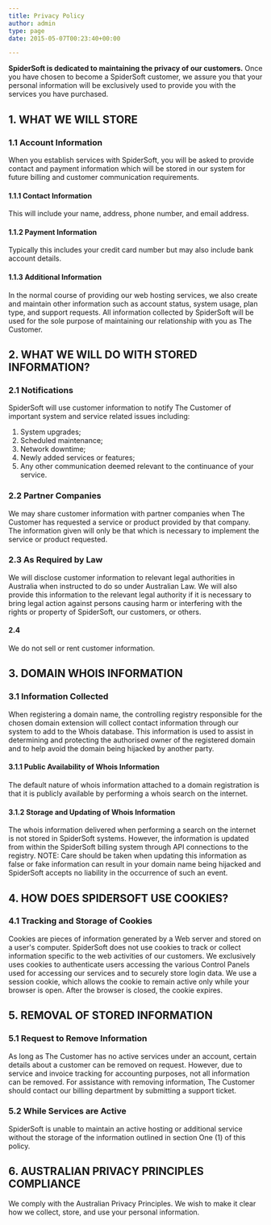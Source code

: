 ```yaml
---
title: Privacy Policy
author: admin
type: page
date: 2015-05-07T00:23:40+00:00

---
```

**SpiderSoft is dedicated to maintaining the privacy of our customers.** Once you have chosen to become a SpiderSoft customer, we assure you that your personal information will be exclusively used to provide you with the services you have purchased.

## 1. WHAT WE WILL STORE

### 1.1 Account Information
When you establish services with SpiderSoft, you will be asked to provide contact and payment information which will be stored in our system for future billing and customer communication requirements.

#### 1.1.1 Contact Information
This will include your name, address, phone number, and email address.

#### 1.1.2 Payment Information
Typically this includes your credit card number but may also include bank account details.

#### 1.1.3 Additional Information
In the normal course of providing our web hosting services, we also create and maintain other information such as account status, system usage, plan type, and support requests. All information collected by SpiderSoft will be used for the sole purpose of maintaining our relationship with you as The Customer.

## 2. WHAT WE WILL DO WITH STORED INFORMATION?

### 2.1 Notifications
SpiderSoft will use customer information to notify The Customer of important system and service related issues including:

1. System upgrades;
2. Scheduled maintenance;
3. Network downtime;
4. Newly added services or features;
5. Any other communication deemed relevant to the continuance of your service.

### 2.2 Partner Companies
We may share customer information with partner companies when The Customer has requested a service or product provided by that company. The information given will only be that which is necessary to implement the service or product requested.

### 2.3 As Required by Law
We will disclose customer information to relevant legal authorities in Australia when instructed to do so under Australian Law. We will also provide this information to the relevant legal authority if it is necessary to bring legal action against persons causing harm or interfering with the rights or property of SpiderSoft, our customers, or others.

#### 2.4
We do not sell or rent customer information.

## 3. DOMAIN WHOIS INFORMATION

### 3.1 Information Collected
When registering a domain name, the controlling registry responsible for the chosen domain extension will collect contact information through our system to add to the Whois database. This information is used to assist in determining and protecting the authorised owner of the registered domain and to help avoid the domain being hijacked by another party.

#### 3.1.1 Public Availability of Whois Information
The default nature of whois information attached to a domain registration is that it is publicly available by performing a whois search on the internet.

#### 3.1.2 Storage and Updating of Whois Information
The whois information delivered when performing a search on the internet is not stored in SpiderSoft systems. However, the information is updated from within the SpiderSoft billing system through API connections to the registry. NOTE: Care should be taken when updating this information as false or fake information can result in your domain name being hijacked and SpiderSoft accepts no liability in the occurrence of such an event.

## 4. HOW DOES SPIDERSOFT USE COOKIES?

### 4.1 Tracking and Storage of Cookies
Cookies are pieces of information generated by a Web server and stored on a user's computer. SpiderSoft does not use cookies to track or collect information specific to the web activities of our customers. We exclusively uses cookies to authenticate users accessing the various Control Panels used for accessing our services and to securely store login data. We use a session cookie, which allows the cookie to remain active only while your browser is open. After the browser is closed, the cookie expires.

## 5. REMOVAL OF STORED INFORMATION

### 5.1 Request to Remove Information
As long as The Customer has no active services under an account, certain details about a customer can be removed on request. However, due to service and invoice tracking for accounting purposes, not all information can be removed. For assistance with removing information, The Customer should contact our billing department by submitting a support ticket.

### 5.2 While Services are Active
SpiderSoft is unable to maintain an active hosting or additional service without the storage of the information outlined in section One (1) of this policy.

## 6. AUSTRALIAN PRIVACY PRINCIPLES COMPLIANCE

We comply with the Australian Privacy Principles. We wish to make it clear how we collect, store, and use your personal information.
